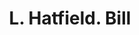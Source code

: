 ---
doi: 10.7916/D81Z5GCM
date_other: '1870'
date_other_textual: 1870-1879
form: printed ephemera
genre:
- Invoices
name:
- L. Hatfield
object_in_context_url: https://biggert.cul.columbia.edu/items/view/ave_biggert_00415
subject_hierarchical_geographic:
- Boston, Massachusetts, United States
subject_name:
- L. Hatfield
title: L. Hatfield. Bill
sort_title: L. Hatfield. Bill
call_number: ave_biggert_00415
coordinates:
- 42.35805555555556,-71.06361111111111
pid: ave_biggert_00415
identifiers: ave_biggert_00415
thumbnail: https://derivativo-1.library.columbia.edu/iiif/2/ldpd:344151/full/!256,256/0/native.jpg
permalink: /biggert/ave_biggert_00415/
layout: iiif-image-page
---